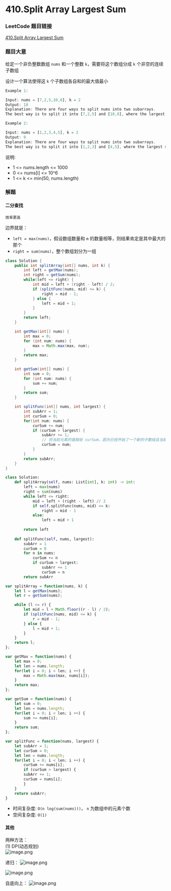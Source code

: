 # 410.Split Array Largest Sum

### LeetCode 题目链接

[410.Split Array Largest Sum](https://leetcode.com/problems/split-array-largest-sum/)

### 题目大意

给定一个非负整数数组 `nums` 和一个整数 `k`，需要将这个数组分成 `k` 个非空的连续子数组

设计一个算法使得这 `k` 个子数组各自和的最大值最小


```js
Example 1:

Input: nums = [7,2,5,10,8], k = 2
Output: 18
Explanation: There are four ways to split nums into two subarrays.
The best way is to split it into [7,2,5] and [10,8], where the largest sum among the two subarrays is only 18.

Example 2:

Input: nums = [1,2,3,4,5], k = 2
Output: 9
Explanation: There are four ways to split nums into two subarrays.
The best way is to split it into [1,2,3] and [4,5], where the largest sum among the two subarrays is only 9.
```

说明:
- 1 <= nums.length <= 1000
- 0 <= nums[i] <= 10^6
- 1 <= k <= min(50, nums.length)

### 解题

#### 二分查找

`效率更高`

边界就是：
- `left = max(nums)`，假设数组数量和 `m` 的数量相等，则结果肯定是其中最大的那个
- `right = sum(nums)`，整个数组划分为一组

```java
class Solution {
    public int splitArray(int[] nums, int k) {
        int left = getMax(nums);
        int right = getSum(nums);
        while(left <= right) {
            int mid = left + (right - left) / 2;
            if (splitFunc(nums, mid) <= k) {
                right = mid - 1;
            } else {
                left = mid + 1;
            }
        }
        return left;
    }

    int getMax(int[] nums) {
        int max = 0;
        for (int num: nums) {
            max = Math.max(max, num);
        }
        return max;
    }

    int getSum(int[] nums) {
        int sum = 0;
        for (int num: nums) {
            sum += num;
        }
        return sum;
    }

    int splitFunc(int[] nums, int largest) {
        int subArr = 1;
        int curSum = 0;
        for(int num: nums) {
            curSum += num;
            if (curSum > largest) {
                subArr += 1;
                // 将当前元素的值赋给 curSum，因为已经开始了一个新的子数组且当前元素是这个新子数组的第一个元素
                curSum = num;  
            }
        }
        return subArr;
    }
}
```
```python
class Solution:
    def splitArray(self, nums: List[int], k: int) -> int:
        left = max(nums)
        right = sum(nums)
        while left <= right:
            mid = left + (right - left) // 2
            if self.splitFunc(nums, mid) <= k:
                right = mid - 1
            else:
                left = mid + 1
        
        return left
    
    def splitFunc(self, nums, largest):
        subArr = 1
        curSum = 0
        for n in nums:
            curSum += n
            if curSum > largest:
                subArr += 1
                curSum = n
        return subArr
```
```js
var splitArray = function(nums, k) {
    let l = getMax(nums);
    let r = getSum(nums);

    while (l <= r) {
        let mid = l + Math.floor((r - l) / 2);
        if (splitFunc(nums, mid) <= k) {
            r = mid - 1;
        } else {
            l = mid + 1;
        }
    }
    return l;
};

var getMax = function(nums) {
    let max = 0;
    let len = nums.length;
    for(let i = 0; i < len; i ++) {
        max = Math.max(max, nums[i]);
    }
    return max;
};

var getSum = function(nums) {
    let sum = 0;
    let len = nums.length;
    for(let i = 0; i < len; i ++) {
        sum += nums[i];
    }
    return sum;
};

var splitFunc = function(nums, largest) {
    let subArr = 1;
    let curSum = 0;
    let len = nums.length;
    for(let i = 0; i < len; i ++) {
        curSum += nums[i];
        if (curSum > largest) {
        subArr += 1;
        curSum = nums[i];
        }
    }
    return subArr;
}
```

- 时间复杂度: `O(n log(sum(nums)))`， `n` 为数组中的元素个数
- 空间复杂度: `O(1)`

#### 其他
两种方法：  
(1) DP(动态规划)  
![image.png](https://p6-juejin.byteimg.com/tos-cn-i-k3u1fbpfcp/3bca21ee263147848f3f58dc37bb3df5~tplv-k3u1fbpfcp-jj-mark:0:0:0:0:q75.image#?w=2834&h=1404&s=688164&e=png&b=eeeded)

递归：
![image.png](https://p9-juejin.byteimg.com/tos-cn-i-k3u1fbpfcp/dc99117e11ea406889648c618fee3dfa~tplv-k3u1fbpfcp-jj-mark:0:0:0:0:q75.image#?w=2044&h=1444&s=1100690&e=png&b=2c2c27)

![image.png](https://p6-juejin.byteimg.com/tos-cn-i-k3u1fbpfcp/2aa6b557fff14fdfa9020a0e35a3b90f~tplv-k3u1fbpfcp-jj-mark:0:0:0:0:q75.image#?w=2200&h=1508&s=1151391&e=png&b=262721)

自底向上：
![image.png](https://p1-juejin.byteimg.com/tos-cn-i-k3u1fbpfcp/af011b49fc5b4f82a09232ab40d781de~tplv-k3u1fbpfcp-jj-mark:0:0:0:0:q75.image#?w=1934&h=1118&s=664736&e=png&b=262721)